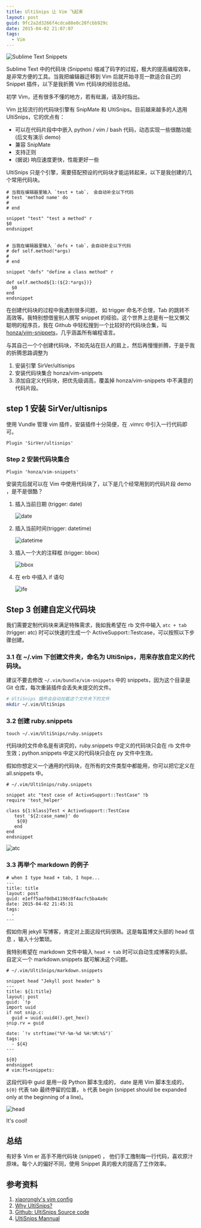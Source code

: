 ```yaml
---
title: UltiSnips 让 Vim 飞起来
layout: post
guid: 9fc2a2d3266f4cdca88e0c20fcbb929c
date: 2015-04-02 21:07:07
tags:
  - Vim
---
```


![Sublime Text Snippets](http://mednoter.com/media/files/2015-04-06-sublime.gif)

Sublime Text 中的代码块 (Snippets) 缩减了码字的过程，极大的提高编程效率，是非常方便的工具。当我把编辑器迁移到 Vim 后就开始寻觅一款适合自己的 Snippet 插件，以下是我折腾 Vim 代码块的经验总结。

初学 Vim，还有很多不懂的地方，若有纰漏，请及时指出。

Vim 比较流行的代码块引擎有 SnipMate 和 UltiSnips。目前越来越多的人选用 UltiSnips，它的优点有：

* 可以在代码片段中中嵌入 python / vim / bash  代码，动态实现一些很酷功能 (后文有演示 demo)
* 兼容 SnipMate
* 支持正则
* (据说) 响应速度更快，性能更好一些

UltiSnips 只是个引擎，需要搭配预设的代码块才能运转起来，以下是我创建的几个常用代码块。

```
# 当我在编辑器里输入 `test + tab`， 会自动补全以下代码
# test 'method name' do
#
# end

snippet "test" "test a method" r
$0
endsnippet


# 当我在编辑器里输入 `defs + tab`，会自动补全以下代码
# def self.method(*args)
#
# end

snippet "defs" "define a class method" r

def self.method${1:(${2:*args})}
  $0
end
endsnippet

```

在创建代码块的过程中我遇到很多问题， 如 trigger 命名不合理，Tab 的跳转不高效等。我特别想借鉴别人撰写 snippet 的经验。这个世界上总是有一批又懒又聪明的程序员，我在 Github 中轻松搜到一个比较好的代码块合集，叫 [honza/vim-snippets](https://github.com/honza/vim-snippets)，几乎涵盖所有编程语言。

与其自己一个个创建代码块，不如先站在巨人的肩上，然后再慢慢折腾，于是乎我的折腾思路调整为

1. 安装引擎 SirVer/ultisnips
2. 安装代码块集合 honza/vim-snippets
3. 添加自定义代码块，把优先级调高，覆盖掉 honza/vim-snippets 中不满意的代码片段。

## step 1 安装 SirVer/ultisnips

使用 Vundle 管理 vim 插件，安装插件十分简便，在 .vimrc 中引入一行代码即可。

```
Plugin 'SirVer/ultisnips'
```

### Step 2 安装代码块集合

```
Plugin 'honza/vim-snippets'
```

安装完后就可以在 Vim 中使用代码块了，以下是几个经常用到的代码片段 demo ，是不是很酷？


1. 插入当前日期 (trigger: date)

    ![date](http://mednoter.com/media/files/2015-04-06-date.gif)

2. 插入当前时间(trigger: datetime)

    ![datetime](http://mednoter.com/media/files/2015-04-06-datetime.gif)

3. 插入一个大的注释框 (trigger: bbox)

    ![bbox](http://mednoter.com/media/files/2015-04-06-bbox.gif)

4. 在 erb 中插入 if 语句

    ![ife](http://mednoter.com/media/files/2015-04-06-ife.gif)


##  Step 3 创建自定义代码块


我们需要定制代码块来满足特殊需求，我如我希望在 rb 文件中输入  `atc + tab` (trigger: atc) 时可以快速的生成一个 ActiveSupport::Testcase，可以按照以下步骤创建。

### 3.1 在 ~/.vim 下创建文件夹，命名为 UltiSnips，用来存放自定义的代码块。

建议不要去修改 `~/.vim/bundle/vim-snippets` 中的 snippets，因为这个目录是 Git 仓库，每次重装插件会丢失未提交的文件。

```bash
# UltiSnips 插件会自动加载这个文件夹下的文件
mkdir ~/.vim/UltiSnips
```

### 3.2 创建 ruby.snippets

```
touch ~/.vim/UltiSnips/ruby.snippets
```

代码块的文件命名是有讲究的，ruby.snippets 中定义的代码块只会在 rb 文件中生效；python.snippets 中定义的代码块只会在 py 文件中生效。

假如你想定义一个通用的代码块，在所有的文件类型中都能用，你可以把它定义在 all.snippets 中。

```
# ~/.vim/UltiSnips/ruby.snippets

snippet atc "test case of ActiveSupport::TestCase" !b
require 'test_helper'

class ${1:klass}Test < ActiveSupport::TestCase
   test '${2:case_name}' do
    ${0}
   end
end
endsnippet

```

![atc](http://mednoter.com/media/files/2015-04-06-atc.gif)


### 3.3 再举个 markdown 的例子

```
# when I type head + tab, I hope...
---
title: title
layout: post
guid: e1eff5aaf0db41198c0f4acfc5ba4a9c
date: 2015-04-02 21:45:31
tags:
  -
---
```

假如你用 jekyll 写博客，肯定对上面这段代码很熟。这是每篇博文头部的 head 信息
，输入十分繁琐。

我特别希望在 markdown 文件中输入 `head + tab` 时可以自动生成博客的头部。 自定义一个 markdown.snippets 就可解决这个问题。

```
# ~/.vim/UltiSnips/markdown.snippets

snippet head "Jekyll post header" b
---
title: ${1:title}
layout: post
guid: `!p
import uuid
if not snip.c:
  guid = uuid.uuid4().get_hex()
snip.rv = guid
`
date: `!v strftime("%Y-%m-%d %H:%M:%S")`
tags:
  - ${4}
---

${0}
endsnippet
# vim:ft=snippets:
```

这段代码中 guid 是用一段 Python 脚本生成的， date 是用 Vim 脚本生成的，`${0}` 代表 tab 最终停留的位置， `b` 代表 begin (snippet should be expanded only at the beginning of a line)。

![head](http://mednoter.com/media/files/2015-04-06-head.gif)

It's cool!


## 总结

有好多 Vim er 高手不用代码块 (snippet) ， 他们手工撸制每一行代码，喜欢原汁原味。每个人的偏好不同，使用 Snippet 真的极大的提高了工作效率。


## 参考资料

1. [xiaoronglv's vim config](https://github.com/xiaoronglv/dotfiles)
2. [Why UltiSnips?](http://fueledbylemons.com/blog/2011/07/27/why-ultisnips/#options)
3. [Github: UltiSnips Source code](https://github.com/SirVer/ultisnips)
4. [UltiSnips Mannual](https://github.com/SirVer/ultisnips/blob/master/doc/UltiSnips.txt)


